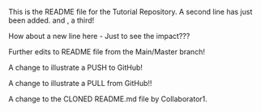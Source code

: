 This is the README file for the Tutorial Repository.
A second line has just been added.
and , a third!

How about a new line here -
Just to see the impact???

Further edits to README file
from the 
Main/Master branch!

A change to illustrate a PUSH to GitHub!

A change to illustrate a PULL from GitHub!!

A change to the CLONED README.md file by
Collaborator1.

